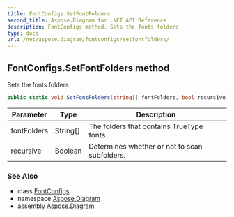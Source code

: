 ```yaml
---
title: FontConfigs.SetFontFolders
second_title: Aspose.Diagram for .NET API Reference
description: FontConfigs method. Sets the fonts folders
type: docs
url: /net/aspose.diagram/fontconfigs/setfontfolders/
---
```

## FontConfigs.SetFontFolders method

Sets the fonts folders

```csharp
public static void SetFontFolders(string[] fontFolders, bool recursive)
```

| Parameter | Type | Description |
| --- | --- | --- |
| fontFolders | String[] | The folders that contains TrueType fonts. |
| recursive | Boolean | Determines whether or not to scan subfolders. |

### See Also

* class [FontConfigs](../)
* namespace [Aspose.Diagram](../../fontconfigs/)
* assembly [Aspose.Diagram](../../../)


